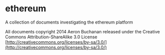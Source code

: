 ethereum
========

A collection of documents investigating the ethereum platform


All documents copyright 2014 Aeron Buchanan released under the Creative Commons Attribution-ShareAlike 3.0 License [http://creativecommons.org/licenses/by-sa/3.0/](http://creativecommons.org/licenses/by-sa/3.0/)
